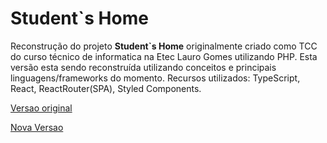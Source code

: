 # Student`s Home

Reconstrução do projeto **Student`s Home** originalmente criado como TCC do curso técnico de informatica na Etec Lauro Gomes utilizando PHP. Esta versão esta sendo reconstruída utilizando conceitos e principais linguagens/frameworks do momento. Recursos utilizados: TypeScript, React, ReactRouter(SPA), Styled Components.

[Versao original](https://studentshome.tk "Student`s Home")

[Nova Versao](https://new.studentshome.tk "Student`s Home")

